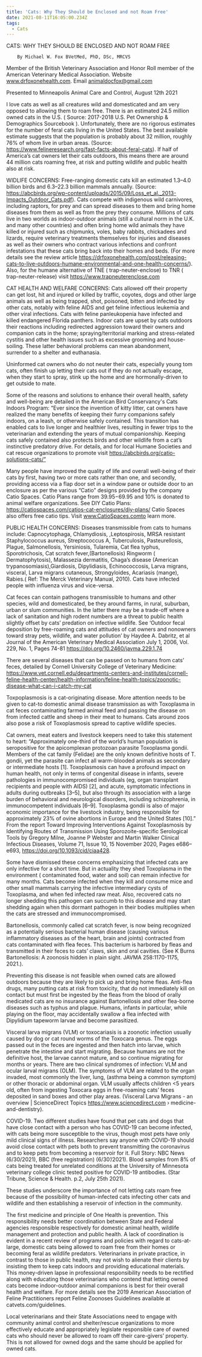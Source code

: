 ```yaml
---
title: 'Cats: Why They Should be Enclosed and not Roam Free'
date: 2021-08-11T16:05:00.234Z
tags:
  - Cats
---
```

CATS: WHY THEY SHOULD BE ENCLOSED AND NOT ROAM FREE


        By Michael W. Fox BVetMed, PhD, DSc, MRCVS
Member of the British Veterinary Association and Honor Roll member of the American Veterinary Medical Association. Website www.drfoxonehealth.com. Email animaldocfox@gmail.com

  Presented to Minneapolis Animal Care and Control, August 12th 2021

I love cats as well as all creatures wild and domesticated and am very opposed to allowing them to roam free. There is an estimated 24.5 million owned cats in the U.S. ( Source: 2017-2018 U.S. Pet Ownership & Demographics Sourcebook ). Unfortunately, there are no rigorous estimates for the number of feral cats living in the United States. The best available estimate suggests that the population is probably about 32 million, roughly 76% of whom live in urban areas. (Source: https://www.felineresearch.org/fast-facts-about-feral-cats). If half of America’s cat owners let their cats outdoors, this means there are around 44 million cats roaming free, at risk and putting wildlife and public health also at risk.


WIDLIFE CONCERNS: Free-ranging domestic cats kill an estimated 1.3–4.0 billion birds and 6.3–22.3 billion mammals annually. (Source: https://abcbirds.org/wp-content/uploads/2015/09/Loss_et_al._2013-Impacts_Outdoor_Cats.pdf). Cats compete with indigenous wild carnivores, including raptors, for prey and can spread diseases to them and bring home diseases from them as well as from the prey they consume. Millions of cats live in two worlds as indoor-outdoor animals (still a cultural norm in the U.K. and many other countries) and often bring home wild animals they have killed or injured such as chipmunks, voles, baby rabbits, chickadees and lizards, require veterinary treatments themselves for injuries and diseases as well as their owners who contract various infections and confront infestations that these cats bring back into their homes and beds. (For more details see the review article 
https://drfoxonehealth.com/post/releasing-cats-to-live-outdoors-humane-environmental-and-one-health-concerns/). Also, for the humane alternative of TNE ( trap-neuter-enclose) to TNR ( trap-neuter-release) visit  https://www.trapneuterenclose.com


CAT HEALTH AND WELFARE CONCERNS: Cats allowed off their property can get lost, hit and injured or killed by traffic, coyotes, dogs and other large animals as well as being trapped, shot, poisoned, bitten and infected by other cats, notably with feline AIDS and get feline infectious leukemia and other viral infections. Cats with feline panleukopenia have infected and killed endangered Florida panthers. 
Indoor cats are upset by cats outdoors their reactions including redirected aggression toward their owners and companion cats in the home; spraying/territorial marking and stress-related cystitis and other health issues such as excessive grooming and house-soiling. These latter behavioral problems can mean abandonment, surrender to a shelter and euthanasia.


Uninformed cat owners who do not neuter their cats, especially young tom cats, often finish up letting their cats out if they do not actually escape, when they start to spray, stink up the home and are hormonally-driven to get outside to mate. 


Some of the reasons and solutions to enhance their overall health, safety and well-being are detailed in the American Bird Conservancy's Cats Indoors Program: “Ever since the invention of kitty litter, cat owners have realized the many benefits of keeping their furry companions safely indoors, on a leash, or otherwise safely contained. This transition has enabled cats to live longer and healthier lives, resulting in fewer trips to the veterinarian and extending the years of mutual companionship. Keeping cats safely contained also protects birds and other wildlife from a cat’s instinctive predatory drive. For details, and for local Humane Societies and cat rescue organizations to promote visit https://abcbirds.org/catio-solutions-cats/”


Many people have improved the quality of life and overall well-being of their cats by first, having two or more cats rather than one, and secondly, providing access via a flap door set in a window pane or outside door to an enclosure as per the various “Catio” designs provided by the company Catio Spaces. Catio Plans range from $39.95-$69.95 and 10% is donated to animal welfare organizations.  See DIY Catio Plans:  https://catiospaces.com/catios-cat-enclosures/diy-plans/  Catio Spaces also offers free catio tips.  Visit www.CatioSpaces.comto learn more. 


PUBLIC HEALTH CONCERNS: Diseases transmissible from cats to humans include: Capnocytophaga, Chlamydiosis, ,Leptospirosis, MRSA resistant Staphylococcus aureus, Streptococcus A, Tuberculosis, Pasteurellosis, Plague, Salmonellosis, Yersiniosis, Tularemia,
Cat flea typhus, Sporotrichosis, Cat scratch fever,(Bartonellosis) Ringworm ( Dermatophytosis),
Malassezia dermatitis, Chaga’s disease (American trypanosomiasis),Giardiosis, Dipylidiasis, Echinococcosis, Larva migrans, visceral, Larva migrans cutaneous, Strongyloides, Acariasis (mange), Rabies.( Ref: The Merck Veterinary Manual, 2010). Cats have infected people with influenza virus and vice-versa.


 Cat feces can contain pathogens transmissible to humans and other species, wild and domesticated, be they around farms, in rural, suburban, urban or slum communities. In the latter there may be a trade-off where a lack of sanitation and high rodent numbers are a threat to public health slightly offset by cats’ predation on infective wildlife. See ‘Outdoor fecal deposition by free-roaming cats and attitudes of cat owners and nonowners toward stray pets, wildlife, and water pollution’ by Haydee A. Dabritz, et al Journal of the American Veterinary Medical Association July 1, 2006, Vol. 229, No. 1, Pages 74-81 https://doi.org/10.2460/javma.229.1.74 

There are several diseases that can be passed on to humans from cats’ feces, detailed by Cornell University College of Veterinary Medicine: https://www.vet.cornell.edu/departments-centers-and-institutes/cornell-feline-health-center/health-information/feline-health-topics/zoonotic-disease-what-can-i-catch-my-cat


Toxpoplasmosis is a cat-originating disease. More attention needs to be given to cat-to domestic animal disease transmission as with Toxoplasma in cat feces contaminating farmed animal feed and passing the disease on from infected cattle and sheep in their meat to humans. Cats around zoos also pose a risk of Toxoplasmosis spread to captive wildlife species.


Cat owners, meat eaters and livestock keepers need to take this statement to heart: “Approximately one-third of the world’s human population is seropositive for the apicomplexan protozoan parasite Toxoplasma gondii. Members of the cat family (Felidae) are the only known definitive hosts of T. gondii, yet the parasite can infect all warm-blooded animals as secondary or intermediate hosts [1]. Toxoplasmosis can have a profound impact on human health, not only in terms of congenital disease in infants, severe pathologies in immunocompromised individuals (eg, organ transplant recipients and people with AIDS) [2], and acute, symptomatic infections in adults during outbreaks [3–5], but also through its association with a large burden of behavioral and neurological disorders, including schizophrenia, in immunocompetent individuals [6–9]. Toxoplasma gondii is also of major economic importance for the livestock industry, being responsible for approximately 23% of ovine abortions in Europe and the United States [10].” From the report Toward Improving Interventions Against Toxoplasmosis by Identifying Routes of Transmission Using Sporozoite-specific Serological Tools by  Gregory Milne, Joanne P Webster and Martin Walker Clinical Infectious Diseases, Volume 71, Issue 10, 15 November 2020, Pages e686–e693, https://doi.org/10.1093/cid/ciaa428.


Some have dismissed these concerns emphasizing that infected cats are only infective for a short time. But in actuality they shed Toxoplasma in the environment ( contaminated food, water and soil) can remain infective for many months. Cats become infected when they kill and consume mice and other small mammals carrying the infective intermediary cysts of Toxoplasma, and when fed infected raw meat. Also, recovered cats no longer shedding this pathogen can succumb to this disease and may start shedding again when this dormant pathogen in their bodies multiplies when the cats are stressed and immunocompromised. 


Bartonellosis, commonly called cat scratch fever, is now being recognized as a potentially serious bacterial human disease (causing various inflammatory diseases as of the heart, brain and joints) contracted from cats contaminated with flea feces. This bacterium is harbored by fleas and transmitted in their feces to cats’ claws, skin and oral cavities. (See K Burns Bartonellosis: A zoonosis hidden in plain sight. JAVMA 258:1170-1175, 2021.).


 Preventing this disease is not feasible when owned cats are allowed outdoors because they are likely to pick up and bring home fleas. Anti-flea drugs, many putting cats at risk from toxicity, that do not immediately kill on contact but must first be ingested by the fleas from the blood of orally medicated cats are no insurance against Bartonellosis and other flea-borne diseases such as typhus and plague. Humans, infants in particular, while playing on the floor, may accidentally swallow a flea infected with Dipylidium tapeworm larvae and become parasitized.


 Visceral larva migrans (VLM) or toxocariasis is a zoonotic infection usually caused by dog or cat round worms of the Toxocara genus. The eggs passed out in the feces are ingested and then hatch into larvae, which penetrate the intestine and start migrating. Because humans are not the definitive host, the larvae cannot mature, and so continue migrating for months or years. There are two clinical syndromes of infection: VLM and ocular larval migrans (OLM). The symptoms of VLM are related to the organ invaded, most commonly the liver, lung, (asthma being a common symptom) or other thoracic or abdominal organ. VLM usually affects children <5 years old, often from ingesting Toxocara eggs in free-roaming cats’ feces deposited in sand boxes and other play areas. (Visceral Larva Migrans - an overview | ScienceDirect Topics https://www.sciencedirect.com › medicine-and-dentistry).


COVID-19. Two different studies have found that pet cats and dogs that have close contact with a person who has COVID-19 can become infected, with cats being more susceptible to the virus, though most pets have only mild clinical signs of illness. Researchers say anyone with COVID-19 should avoid close contact with pets both to prevent transmitting the coronavirus and to keep pets from becoming a reservoir for it. Full Story: NBC News (6/30/2021),  BBC (free registration) (6/30’/2021). Blood samples from 8% of cats being treated for unrelated conditions at the University of Minnesota veterinary college clinic tested positive for COVID-19 antibodies. (Star Tribune, Science & Health. p.2, July 25th 2021).


These studies underscore the importance of not letting cats roam free because of the possibility of human-infected cats infecting other cats and wildlife and then establishing a reservoir of infection in the community. 


The first medicine and principle of One Health is prevention. This responsibility needs better coordination between State and Federal agencies responsible respectively for domestic animal health, wildlife management and protection and public health. A lack of coordination is evident in a recent review of programs and policies with regard to cats-at-large, domestic cats being allowed to roam free from their homes or becoming feral as wildlife predators. Veterinarians in private practice, in contrast to those in public health, may not wish to alienate their clients by insisting them to keep cats indoors and providing educational materials. This money-driven lapse in professional responsibility needs to be rectified along with educating those veterinarians who contend that letting owned cats become indoor-outdoor animal companions is best for their overall health and welfare. For more details see the 2019 American Association of Feline Practitioners report Feline Zoonoses Guidelines available at catvets.com/guidelines.


Local veterinarians and their State Associations need to engage with community animal control and shelter/rescue organizations to more effectively educate and appropriately legislate responsible care of owned cats who should never be allowed to roam off their care-givers’ property. This is not allowed for owned dogs and the same should be applied for owned cats.
